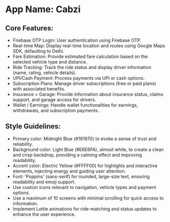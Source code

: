 # **App Name**: Cabzi

## Core Features:

- Firebase OTP Login: User authentication using Firebase OTP.
- Real-time Map: Display real-time location and routes using Google Maps SDK, defaulting to Delhi.
- Fare Estimation: Provide estimated fare calculation based on the selected vehicle type and distance.
- Ride Tracking: Track the ride status and display driver information (name, rating, vehicle details).
- UPI/Cash Payment: Process payments via UPI or cash options.
- Subscription Plans: Manage driver subscriptions (free or paid plans) with associated benefits.
- Insurance + Garage: Provide information about insurance status, claims support, and garage access for drivers.
- Wallet / Earnings: Handle wallet functionalities for earnings, withdrawals, and subscription payments.

## Style Guidelines:

- Primary color: Midnight Blue (#191970) to evoke a sense of trust and reliability.
- Background color: Light Blue (#E6E6FA), almost white, to create a clean and crisp backdrop, providing a calming effect and improving readability.
- Accent color: Electric Yellow (#FFFF00) for highlights and interactive elements, injecting energy and guiding user attention.
- Font: 'Poppins' (sans-serif) for rounded, large-size text, ensuring readability and emoji support.
- Use custom icons relevant to navigation, vehicle types and payment options.
- Use a maximum of 10 screens with minimal scrolling for quick access to information.
- Implement Lottie animations for ride-matching and status updates to enhance the user experience.